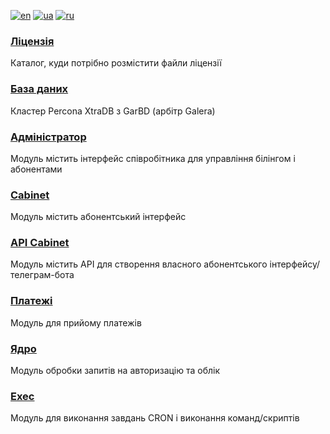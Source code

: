 [![en](https://img.shields.io/badge/lang-en-red.svg)](README.md)
[![ua](https://img.shields.io/badge/lang-ua-yellow.svg)](README.ua.md)
[![ru](https://img.shields.io/badge/lang-ru-blue.svg)](README.ru.md)

### [Ліцензія](license/README.md)
Каталог, куди потрібно розмістити файли ліцензії

### [База даних](database/README.md)
Кластер Percona XtraDB з GarBD (арбітр Galera)

### [Адміністратор](admin/README.md)
Модуль містить інтерфейс співробітника для управління білінгом і абонентами

### [Cabinet](cabinet/README.md)
Модуль містить абонентський інтерфейс

### [API Cabinet](cabinet_api/README.md)
Модуль містить API для створення власного абонентського інтерфейсу/телеграм-бота

### [Платежі](payments/README.md)
Модуль для прийому платежів

### [Ядро](kernel/README.md)
Модуль обробки запитів на авторизацію та облік

### [Exec](exec/README.md)
Модуль для виконання завдань CRON і виконання команд/скриптів

